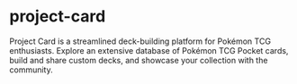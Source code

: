 # project-card
Project Card is a streamlined deck-building platform for Pokémon TCG enthusiasts. Explore an extensive database of Pokémon TCG Pocket cards, build and share custom decks, and showcase your collection with the community.
